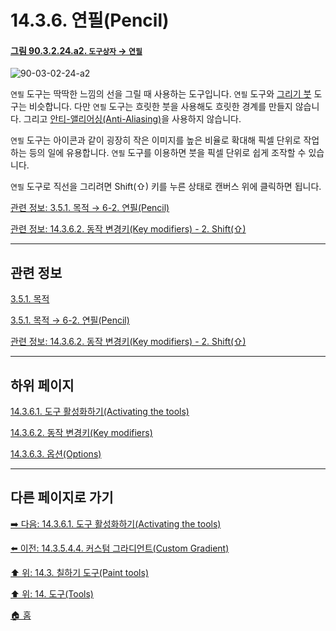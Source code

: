 # 14.3.6. 연필(Pencil)

<a id="90-03-02-24-a2"></a>

#### [그림 90.3.2.24.a2. `도구상자` → `연필`](./90-03-02-24-pencil.md#90-03-02-24-a2)
![90-03-02-24-a2](https://github.com/wonder13662/gimp/assets/15767104/aa88490b-f8f2-4087-9151-da457b0e271b)

`연필` 도구는 딱딱한 느낌의 선을 그릴 때 사용하는 도구입니다. `연필` 도구와 [그리기 붓](./14-03-07-paintbrush.md) 도구는 비슷합니다. 다만 `연필` 도구는 흐릿한 붓을 사용해도 흐릿한 경계를 만들지 않습니다. 그리고 [안티-앨리어싱(Anti-Aliasing)](./19-glossaryx-antialiasing.md)을 사용하지 않습니다.

`연필` 도구는 아이콘과 같이 굉장히 작은 이미지를 높은 비율로 확대해 픽셀 단위로 작업하는 등의 일에 유용합니다. `연필` 도구를 이용하면 붓을 픽셀 단위로 쉽게 조작할 수 있습니다.

`연필` 도구로 직선을 그리려면 Shift(⇧) 키를 누른 상태로 캔버스 위에 클릭하면 됩니다. 

[관련 정보: 3.5.1. 목적 → 6-2. 연필(Pencil)](./03-05-01-intention.md#03-05-01-s6-02)

[관련 정보: 14.3.6.2. 동작 변경키(Key modifiers) - 2. Shift(⇧)](./14-03-06-02-key_modifiers.md#14-03-06-02-s2)

***

## 관련 정보

[3.5.1. 목적](./03-05-01-intention.md)

[3.5.1. 목적 → 6-2. 연필(Pencil)](./03-05-01-intention.md#03-05-01-s6-02)

[관련 정보: 14.3.6.2. 동작 변경키(Key modifiers) - 2. Shift(⇧)](./14-03-06-02-key_modifiers.md#14-03-06-02-s2)

***

## 하위 페이지

[14.3.6.1. 도구 활성화하기(Activating the tools)](./14-03-06-01-activating_the_tool.md)

[14.3.6.2. 동작 변경키(Key modifiers)](./14-03-06-02-key_modifiers.md)

[14.3.6.3. 옵션(Options)](./14-03-06-03-options.md)

***

## 다른 페이지로 가기

[➡️ 다음: 14.3.6.1. 도구 활성화하기(Activating the tools)](./14-03-06-01-activating_the_tool.md)

[⬅️ 이전: 14.3.5.4.4. 커스텀 그라디언트(Custom Gradient)](./14-03-05-04-04-custom_gradient.md)

[⬆️ 위: 14.3. 칠하기 도구(Paint tools)](./14-03-00-paint-tools.md)

[⬆️ 위: 14. 도구(Tools)](./14-00-tools.md)

[🏠 홈](./00-home.md)
